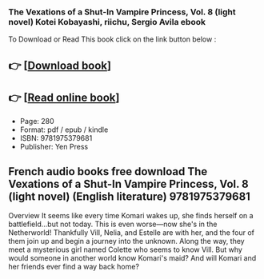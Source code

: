 ### The Vexations of a Shut-In Vampire Princess, Vol. 8 (light novel) Kotei Kobayashi, riichu, Sergio Avila ebook

To Download or Read This book click on the link button below :

## 👉  [**[Download book](http://ebooksharez.info/download.php?group=book&from=github.com&id=720299&lnk=1065 "Download book")**]

## 👉  [**[Read online book](http://ebooksharez.info/download.php?group=book&from=github.com&id=720299&lnk=1065 "Read online book")**]


* Page: 280
* Format: pdf / epub / kindle
* ISBN: 9781975379681
* Publisher: Yen Press



## French audio books free download The Vexations of a Shut-In Vampire Princess, Vol. 8 (light novel)  (English literature) 9781975379681


Overview
It seems like every time Komari wakes up, she finds herself on a battlefield...but not today. This is even worse—now she&#039;s in the Netherworld! Thankfully Vill, Nelia, and Estelle are with her, and the four of them join up and begin a journey into the unknown. Along the way, they meet a mysterious girl named Colette who seems to know Vill. But why would someone in another world know Komari&#039;s maid? And will Komari and her friends ever find a way back home?



